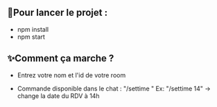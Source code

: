 ## 🚀Pour lancer le projet :

- npm install
- npm start

## ✨Comment ça marche ?

- Entrez votre nom et l'id de votre room

- Commande disponible dans le chat : "/settime <heure>"
  Ex: "/settime 14" -> change la date du RDV à 14h
